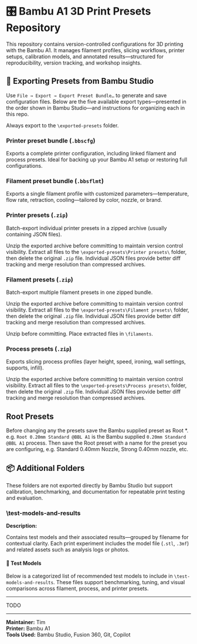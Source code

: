 # 🎛️ Bambu A1 3D Print Presets Repository

This repository contains version-controlled configurations for 3D printing with the Bambu A1. It manages filament profiles, slicing workflows, printer setups, calibration models, and annotated results—structured for reproducibility, version tracking, and workshop insights.

## 🔄 Exporting Presets from Bambu Studio

Use `File → Export → Export Preset Bundle…` to generate and save configuration files. Below are the five available export types—presented in the order shown in Bambu Studio—and instructions for organizing each in this repo.

Always export to the `\exported-presets` folder.

### Printer preset bundle (`.bbscfg`)

Exports a complete printer configuration, including linked filament and process presets. Ideal for backing up your Bambu A1 setup or restoring full configurations.

### Filament preset bundle (`.bbsflmt`)

Exports a single filament profile with customized parameters—temperature, flow rate, retraction, cooling—tailored by color, nozzle, or brand.

### Printer presets (`.zip`)

Batch-export individual printer presets in a zipped archive (usually containing JSON files).

Unzip the exported archive before committing to maintain version control visibility. Extract all files to the `\exported-presets\Printer presets\` folder, then delete the original `.zip` file. Individual JSON files provide better diff tracking and merge resolution than compressed archives.

### Filament presets (`.zip`)

Batch-export multiple filament presets in one zipped bundle.

Unzip the exported archive before committing to maintain version control visibility. Extract all files to the `\exported-presets\Filament presets\` folder, then delete the original `.zip` file. Individual JSON files provide better diff tracking and merge resolution than compressed archives.

Unzip before committing. Place extracted files in `\filaments`.

### Process presets (`.zip`)

Exports slicing process profiles (layer height, speed, ironing, wall settings, supports, infill).

Unzip the exported archive before committing to maintain version control visibility. Extract all files to the `\exported-presets\Process presets\` folder, then delete the original `.zip` file. Individual JSON files provide better diff tracking and merge resolution than compressed archives.

## Root Presets

Before changing any the presets save the Bambu supplied preset as Root *. e.g. `Root 0.20mm Standard @BBL A1` is the Bambu supplied `0.20mm Standard @BBL A1` process. Then save the Root preset with a name for the preset you are configuring, e.g. Standard 0.40mm Nozzle, Strong 0.40mm nozzle, etc.

## 📦 Additional Folders

These folders are not exported directly by Bambu Studio but support calibration, benchmarking, and documentation for repeatable print testing and evaluation.

### \test-models-and-results

**Description:**  

Contains test models and their associated results—grouped by filename for contextual clarity. Each print experiment includes the model file (`.stl`, `.3mf`) and related assets such as analysis logs or photos.

#### 🧪 Test Models

Below is a categorized list of recommended test models to include in `\test-models-and-results`. These files support benchmarking, tuning, and visual comparisons across filament, process, and printer presets.

---

TODO

---

**Maintainer:** Tim  
**Printer:** Bambu A1  
**Tools Used:** Bambu Studio, Fusion 360, Git, Copilot